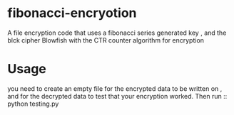 # fibonacci-encryotion
A file encryption code that uses a fibonacci series generated key , and the blck cipher Blowfish with the CTR counter algorithm for encryption

# Usage
you need to create an empty file for the encrypted data to be written on , and for the decrypted data to test that your encryption worked. Then run ::
  python testing.py